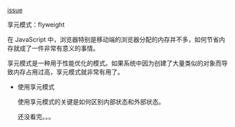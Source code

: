 [issue](https://github.com/hoperyy/blog/issues/41)

享元模式：flyweight

在 JavaScript 中，浏览器特别是移动端的浏览器分配的内存并不多，如何节省内存就成了一件非常有意义的事情。

享元模式是一种用于性能优化的模式。如果系统中因为创建了大量类似的对象而导致内存占用过高，享元模式就非常有用了。

+ 使用享元模式

  使用享元模式的关键是如何区别内部状态和外部状态。

  还没看完。。。
